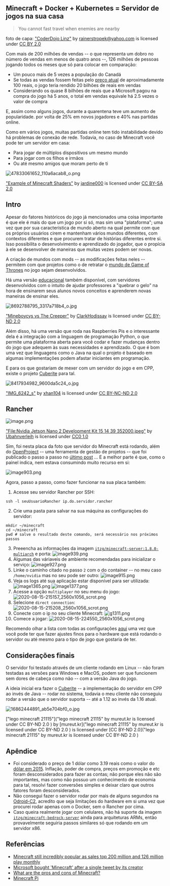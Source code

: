 ## Minecraft + Docker + Kubernetes = Servidor de jogos na sua casa

> You cannot fast travel when enemies are nearby

foto de capa: ["CoderDojo Linz"](https://www.flickr.com/photos/76164541@N06/22574557693) by [rainerstropek@yahoo.com](https://www.flickr.com/photos/76164541@N06) is licensed under [CC BY 2.0](https://creativecommons.org/licenses/by/2.0/?ref=ccsearch&atype=rich)

Com mais de 200 milhões de vendas -- o que representa um dobro no número de vendas em menos de quatro anos --, 126 milhões de pessoas jogando todos os meses que só para colocar em comparação:

- Um pouco mais de 5 vezes a população do Canadá
- Se todas as vendas fossem feitas pelo [preço atual](https://www.microsoft.com/pt-br/p/minecraft-for-windows-10/9nblggh2jhxj?activetab=pivot:overviewtab) de aproximadamente 100 reais, o jogo teria rendido 20 bilhões de reais em vendas
- Considerando os quase 8 bilhões de reais que a Microsoft pagou na compra do jogo há 5 anos, o total em vendas equivale há 2.5 vezes o valor de compra

E, assim como alguns jogos, durante a quarentena teve um aumento de popularidade. por volta de 25% em novos jogadores e 40% nas partidas online.

Como em vários jogos, muitas partidas online tem tido instabilidade devido há problemas de conexão de rede. Todavia, no caso de Minecraft você pode ter um servidor em casa:

- Para jogar de múltiplos dispositivos um mesmo mundo
- Para jogar com os filhos e irmãos 
- Ou até mesmo amigos que moram perto de ti

![47833061652_110a6acab8_o.png](https://cdn.hashnode.com/res/hashnode/image/upload/v1597200654180/70VTyRKXQ.png)

 ["Example of Minecraft Shaders"](https://www.flickr.com/photos/165834061@N05/47833061652) by [jardine000](https://www.flickr.com/photos/165834061@N05) is licensed under [CC BY-SA 2.0](https://creativecommons.org/licenses/by-sa/2.0/?ref=ccsearch&atype=rich)

## Intro

Apesar do fatores históricos do jogo já mencionados uma coisa importante é que ele é mais do que um jogo por si só, mas sim uma "plataforma"; uma vez que por sua característica de mundo aberto na qual permite com que os próprios usuários cirem e mantenham vários mundos diferentes, com contextos diferentes e que procurem tratar de histórias diferentes entre si. Isso possibilita o desenvolvimento e aprendizado do jogador, que o propícia à ele se desenvolver de maneiras que muitas vezes podem ser novas.

A criação de mundos com mods -- as modificações feitas neles -- permitem com que projetos como o de retratar o [mundo de Game of Thrones](https://youtu.be/X35ilDRA65o) no jogo sejam desenvolvidos.

Há uma versão [educacional](https://education.minecraft.net/) também disponível, com servidores desenvolvidos com o intuito de ajudar professores a "quebrar o gelo" na hora de ensinarem seus alunos novos conceitos e aprenderem novas maneiras de ensinar eles.

![8692788795_3317a718b4_o.jpg](https://cdn.hashnode.com/res/hashnode/image/upload/v1597200837515/0-5q6xuAF.jpeg)

["Mineboycys vs The Creeper"](https://www.flickr.com/photos/27406808@N00/8692788795) by [ClarkHodissay](https://www.flickr.com/photos/27406808@N00) is licensed under [CC BY-ND 2.0](https://creativecommons.org/licenses/by-nd/2.0/?ref=ccsearch&atype=rich)

Além disso, há uma versão que roda nas Raspberries Pis e o interessante dela é a integração com a linguagem de programação Python, o que permite uma plataforma aberta para você codar e fazer mudanças dentro do jogo que adequem às suas necessidades e aprendizado. O que é bom uma vez que linguagens como o Java na qual o projeto é baseado em algumas implementações podem afastar iniciantes em programação.

E para os que gostariam de mexer com um servidor do jogo e em CPP, existe o projeto [Cuberite](https://cuberite.org/) para tal.

![8417934982_9600da5c24_o.jpg](https://cdn.hashnode.com/res/hashnode/image/upload/v1597543481801/SVz53vHts.jpeg)

["IMG_6242_s"](https://www.flickr.com/photos/40906666@N00/8417934982) by [xhan104](https://www.flickr.com/photos/40906666@N00) is licensed under [CC BY-NC-ND 2.0](https://creativecommons.org/licenses/by-nc-nd/2.0/?ref=ccsearch&atype=rich)

## Rancher

![image.png](https://cdn.hashnode.com/res/hashnode/image/upload/v1597311528074/D03w0vDEg.png)

["File:Nvidia Jetson Nano 2 Development Kit 15 14 39 352000.jpeg"](https://commons.wikimedia.org/w/index.php?curid=87619852) by [Ubahnverleih](https://commons.wikimedia.org/wiki/User:Ubahnverleih) is licensed under [CC0 1.0](http://creativecommons.org/publicdomain/zero/1.0/deed.en?ref=ccsearch&atype=rich)

Sim, foi nesta placa da foto que servidor do Minecraft está rodando, além do [OpenProject](https://www.openproject.org/) -- uma ferramenta de gestão de projetos -- que foi publicado o passo a passo no [último post](https://fazenda.hashnode.dev/chega-de-jira-ckdw5w23z028qids12om74gw9) ... E a melhor parte é que, como o painel indica, nem estava consumindo muito recurso em si:

![image903.png](https://cdn.hashnode.com/res/hashnode/image/upload/v1597542047882/kaoQmq9VV.png)

Agora, passo a passo, como fazer funcionar na sua placa também:

1.  Acesse seu servidor Rancher por SSH:
```shell
ssh -l seuUsuarioRancher ip.do.servidor.rancher
```
2. Crie uma pasta para salvar na sua máquina as configurações do servidor:
```shell
mkdir ~/minecraft
cd ~/minecraft
pwd # salve o resultado deste comando, será necessário nos próximos passos
```
3. Preeencha as informações da imagem  [`itzg/minecraft-server:1.8.0-multiarch`](https://hub.docker.com/r/itzg/minecraft-server/) e porta:
![image939.png](https://cdn.hashnode.com/res/hashnode/image/upload/v1597543018694/JDSBSd9sQ.png)
4. Algumas das váriaveis de ambiente recomendadas para inicializar o serviço:
![image927.png](https://cdn.hashnode.com/res/hashnode/image/upload/v1597542999807/piFvBm3QX.png)
5. Linke o caminho citado no passo `2` com o do container -- no meu caso `/home/nvidia` mas no seu pode ser outro:
![image915.png](https://cdn.hashnode.com/res/hashnode/image/upload/v1597542981051/tILY6gXyf.png)
6. Veja os logs até sua aplicação estar disponível para ser utilizada:
![image1365.png](https://cdn.hashnode.com/res/hashnode/image/upload/v1597542789763/szXAI6A6y.png)
![image1377.png](https://cdn.hashnode.com/res/hashnode/image/upload/v1597542806817/gX6uT4kod.png)
7. Acesse a opção `multiplayer` no seu menu do jogo:
![2020-08-15-215157_2560x1056_scrot.png](https://cdn.hashnode.com/res/hashnode/image/upload/v1597542146932/V-KVfeWVe.png)
8. Selecione `direct connection`: 
![2020-08-15-215208_2560x1056_scrot.png](https://cdn.hashnode.com/res/hashnode/image/upload/v1597542638866/G3cebWk0R.png)
9. Conecte com o ip no seu cliente Minecraft:
![g1311.png](https://cdn.hashnode.com/res/hashnode/image/upload/v1597542615965/VFDrlofe4.png)
10. Comece a jogar:
![2020-08-15-224550_2560x1056_scrot.png](https://cdn.hashnode.com/res/hashnode/image/upload/v1597542331672/UIdXgJp9L.png)

Recomendo olhar a lista com todas as configurações [aqui](https://github.com/itzg/docker-minecraft-server/blob/master/README.md) uma vez que você pode ter que fazer ajustes finos para o hardware que está rodando o servidor ou até mesmo para o tipo de jogo que gostaria de ter.

## Considerações finais

O servidor foi testado através de um cliente rodando em Linux -- não foram testadas as versões para Windows e MacOS, podem ser que funcionem sem dores de cabeça como não -- com a versão Java do jogo.

A ideia inicial era fazer o [Cuberite](https://github.com/cuberite/cuberite)  -- a implementação do servidor em CPP ao invés de Java -- rodar no sistema, todavia o meu cliente não conseguiu rodar a versão que o servidor suporta -- até a 1.12 ao invés da 1.16 atual.

![16862444891_ab5e704bf0_o.jpg](https://cdn.hashnode.com/res/hashnode/image/upload/v1597200349296/nHOCHKMXP.jpeg)

["lego minecraft 21115"]("lego minecraft 21115" by mureut.kr is licensed under CC BY-ND 2.0 ) by [mureut.kr]("lego minecraft 21115" by mureut.kr is licensed under CC BY-ND 2.0 ) is licensed under [CC BY-ND 2.0]("lego minecraft 21115" by mureut.kr is licensed under CC BY-ND 2.0 )

## Apêndice

- Foi considerado o preço de 1 dólar como 3.19 reais como o valor do  [dólar em 2015](http://g1.globo.com/economia/mercados/noticia/2015/12/dolar-termina-ultima-sessao-do-ano-em-alta.html). Inflação, poder de compra, preços em promoção e etc foram desconsiderados para fazer as contas; não porque eles não são importantes, mas como não possuo um conhecimento de economia para tal, resolvi fazer conversões simples e deixar claro que outros fatores foram desconsiderados.
- Não consegui fazer o servidor rodar por mais de alguns segundos na [Odroid-C2](https://www.hardkernel.com/shop/odroid-c2/), acredito que seja limitações do hardware em si uma vez que procurei rodar apenas com o Docker, sem o Rancher por cima.
- Caso queira realmente jogar com celulares, não há suporte da imagem  [`itzg/minecraft-bedrock-server`](https://hub.docker.com/r/itzg/minecraft-bedrock-server) ainda para arquiteturas ARMs, então provavelmente seguiria passos similares só que rodando em um servidor x86.

## Referências

- [Minecraft still incredibly popular as sales top 200 million and 126 million play monthly](https://www.theverge.com/2020/5/18/21262045/minecraft-sales-monthly-players-statistics-youtube)
- [Microsoft bought 'Minecraft' after a single tweet by its creator](https://www.engadget.com/2015-03-04-minecraft-notch-mojang-microsoft-purchase.html)
- [What are the pros and cons of Minecraft?](https://www.quora.com/What-are-the-pros-and-cons-of-Minecraft)
- [Minecraft Pi](https://www.raspberrypi.org/documentation/usage/minecraft/)